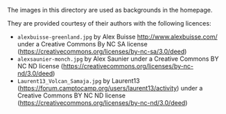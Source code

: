 The images in this directory are used as backgrounds in the homepage.

They are provided courtesy of their authors with the following licences:
* `alexbuisse-greenland.jpg` by Alex Buisse http://www.alexbuisse.com/ under a Creative Commons By NC SA license (https://creativecommons.org/licenses/by-nc-sa/3.0/deed)
* `alexsaunier-monch.jpg` by Alex Saunier under a Creative Commons BY NC ND license (https://creativecommons.org/licenses/by-nc-nd/3.0/deed)
* `Laurent13_Volcan_Samaja.jpg` by Laurent13 (https://forum.camptocamp.org/users/laurent13/activity) under a Creative Commons BY NC ND license (https://creativecommons.org/licenses/by-nc-nd/3.0/deed)
